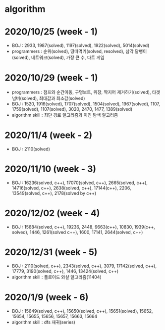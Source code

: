 # algorithm
# 2020/10/25 (week - 1)
  - BOJ : 2933, 1987(solved), 1197(solved), 1922(solved), 5014(solved)
  - programmers : 순위(solved), 땅따먹기(solved, resolved), 삼각 달팽이(solved), 네트워크(solved), 가장 큰 수, 다트 게임

# 2020/10/29 (week - 1)
  - programmers : 점프와 순간이동, 구명보트, 위장, 짝지어 제거하기(solved), 타겟 넘버(solved), 최대값과 최소값(solved)
  - BOJ : 1520, 1916(solved), 1707(solved), 1504(solved), 1967(solved), 1107, 1759(solved), 1107(solved), 3020, 2470, 1477, 1389(solved)
  - algorithm skill : 최단 경로 알고리즘과 이진 탐색 알고리즘

# 2020/11/4 (week - 2)
  - BOJ : 2110(solved)

# 2020/11/10 (week - 3)
  - BOJ : 16236(solved, c++), 17070(solved, c++), 2665(solved, c++), 14716(solved, c++), 2638(solved, c++), 17144(c++), 2206, 13549(solved, c++), 2178(solved by c++)
  
# 2020/12/02 (week - 4)
  - BOJ : 15684(solved, c++), 19236, 2448, 9663(c++), 10830, 1939(c++, solved), 1446, 1261(solved c++), 1600, 17141, 2644(solved, c++)

# 2020/12/31 (week - 5)
  - BOJ : 2110(solved, c++), 2343(solved, c++), 3079, 17142(solved, c++), 17779, 3190(solved, c++), 1446, 13424(solved, c++)
  - algorithm skill : 플로이드 와샬 알고리즘(11404)

# 2020/1/9 (week - 6)
  - BOJ : 15649(solved, c++), 15650(solved, c++), 15651(solved), 15652, 15654, 15655, 15656, 15657, 15663, 15664
  - algorithm skill : dfs 재귀(series)

